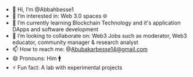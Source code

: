 - 👋 Hi, I’m @Abbahbesse1
- 👀 I’m interested in: Web 3.0 spaces 🌐
- 🌱 I’m currently learning Blockchain Technology and it's application DApps and software development 
- 💞️ I’m looking to collaborate on: Web3 Jobs such as moderator, Web3 educator, community manager & research analyst 
- 📫 How to reach me: @Abubakarbesse14@gmail.com
- 😄 Pronouns: Him 🚹
- ⚡ Fun fact: A lab with experimental projects

<!---
Abbahbesse1/Abbahbesse1 is a ✨ special ✨ repository because its `README.md` (this file) appears on your GitHub profile.
You can click the Preview link to take a look at your changes.
--->
